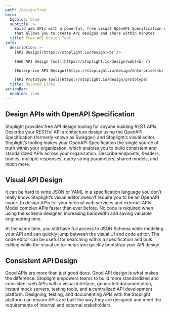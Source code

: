 ```yaml
---
path: /design/free
hero:
  bgColor: blue
  subtitle: >-
    Build web APIs with a powerful, free visual OpenAPI Specification editor
    that allows you to create API designs and share within minutes
  title: Free API Design Tool
info:
  description: >-
    [API Design](https://stoplight.io/design)<br />

    [Web API Design Tool](https://stoplight.io/design/web)<br />

    [Enterprise API Design](https://stoplight.io/design/enterprise)<br />

    [API Prototype Tool](https://stoplight.io/design/prototype)
  title: Related Links
actionBar:
  enabled: true
---
```


## Design APIs with OpenAPI Specification

Stoplight provides free API design tooling for anyone building REST APIs. Describe your RESTful API architecture design using the OpenAPI Specification (formerly known as Swagger) and Stoplight’s visual editor. Stoplight’s tooling makes your OpenAPI Specification the single source of truth within your organization, which enables you to build consistent and standardized APIs across your organization. Describe endpoints, headers, bodies, multiple responses, query string parameters, shared models, and much more.

## Visual API Design

It can be hard to write JSON or YAML in a specification language you don’t really know. Stoplight’s visual editor doesn’t require you to be an OpenAPI expert to design APIs for your internal web services and external APIs. Model complex APIs faster than ever before. No code is required when using the schema designer, increasing bandwidth and saving valuable engineering time.

At the same time, you still have full access to JSON Schema while modeling your API and can quickly jump between the visual UI and code editor. The code editor can be useful for searching within a specification and bulk editing while the visual editor helps you quickly bootstrap your API design.

## Consistent API Design

Good APIs are more than just good docs. Good API design is what makes the difference. Stoplight empowers teams to build more standardized and consistent web APIs with a visual interface, generated documentation, instant mock servers, testing tools, and a centralized API development platform. Designing, testing, and documenting APIs with the Stoplight platform can ensure APIs are built the way they are designed and meet the requirements of internal and external stakeholders.
